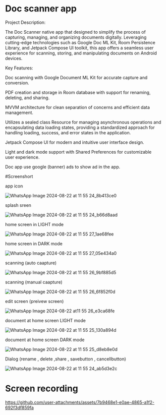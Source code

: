 # Doc scanner app

Project Description:

The Doc Scanner native app that designed to simplify the process of capturing, managing, and organizing documents digitally. Leveraging cutting-edge technologies such as Google Doc ML Kit, Room Persistence Library, and Jetpack Compose UI toolkit, this app offers a seamless user experience for scanning, storing, and manipulating documents on Android devices.


Key Features:

Doc scanning with Google Document ML Kit for accurate capture and conversion.

PDF creation and storage in Room database with support for renaming, deleting, and sharing.

MVVM architecture for clean separation of concerns and efficient data management.

Utilizes a sealed class Resource for managing asynchronous operations and encapsulating data loading states, providing a standardized approach for handling loading, success, and error states in the application.

Jetpack Compose UI for modern and intuitive user interface design.

Light and dark mode support with Shared Preferences for customizable user experience.

Doc app use google (banner) ads to show ad in the app.



#Screenshort 

app icon 

![WhatsApp Image 2024-08-22 at 11 55 24_8b413ce0](https://github.com/user-attachments/assets/8c2b959f-c454-4284-adc9-97e16e40ecc0)

splash sreen 

![WhatsApp Image 2024-08-22 at 11 55 24_b66d8aad](https://github.com/user-attachments/assets/2bc5c4e0-65f5-48d9-bba8-2c0df1a52c91)

home screen in LIGHT mode 

![WhatsApp Image 2024-08-22 at 11 55 27_1ae68fee](https://github.com/user-attachments/assets/6504dd19-54c7-4774-88e8-9908341232d2)


home screen in DARK mode 

![WhatsApp Image 2024-08-22 at 11 55 27_05e434a0](https://github.com/user-attachments/assets/403d6c59-490a-423b-9c30-0f33ef417040)


scanning (auto caapture)

![WhatsApp Image 2024-08-22 at 11 55 26_9bf885d5](https://github.com/user-attachments/assets/87ea3129-ee4d-4f0d-8466-3fbb126924c9)

scanning (manual caapture)

![WhatsApp Image 2024-08-22 at 11 55 26_6f852f0d](https://github.com/user-attachments/assets/cb70bb59-3cd0-407b-8f61-319eca81b38a)


edit screen (preivew screen)

![WhatsApp Image 2024-08-22 at11 55 26_e3ca68fe](https://github.com/user-attachments/assets/21512050-5818-48ed-b18d-a2cdc8378463)

document at home screen LIGHT mode 

![WhatsApp Image 2024-08-22 at 11 55 25_130a894d](https://github.com/user-attachments/assets/924be8da-c456-46bd-a8d6-38e100b0ace0)


document at home screen DARK mode

![WhatsApp Image 2024-08-22 at 11 55 25_d8eb8e0d](https://github.com/user-attachments/assets/974efe64-70d1-43ac-9bd8-9bd0dee8c7ca)


Dialog (rename , delete ,share , savebutton , cancellbutton)

![WhatsApp Image 2024-08-22 at 11 55 24_ab5d3e2c](https://github.com/user-attachments/assets/08084189-4195-4d7b-a524-8552bd927d0b)



# Screen recording 





https://github.com/user-attachments/assets/7b9468e1-e0ae-4865-a1f2-692f3df859fa







